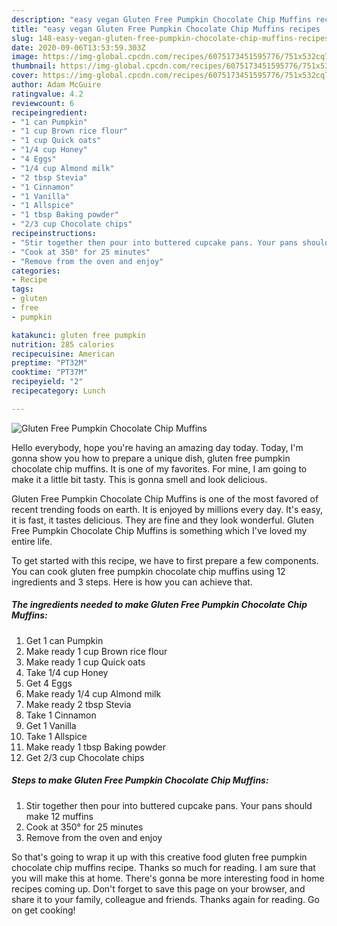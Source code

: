```yaml
---
description: "easy vegan Gluten Free Pumpkin Chocolate Chip Muffins recipes | how to make healthy Gluten Free Pumpkin Chocolate Chip Muffins"
title: "easy vegan Gluten Free Pumpkin Chocolate Chip Muffins recipes | how to make healthy Gluten Free Pumpkin Chocolate Chip Muffins"
slug: 148-easy-vegan-gluten-free-pumpkin-chocolate-chip-muffins-recipes-how-to-make-healthy-gluten-free-pumpkin-chocolate-chip-muffins
date: 2020-09-06T13:53:59.303Z
image: https://img-global.cpcdn.com/recipes/6075173451595776/751x532cq70/gluten-free-pumpkin-chocolate-chip-muffins-recipe-main-photo.jpg
thumbnail: https://img-global.cpcdn.com/recipes/6075173451595776/751x532cq70/gluten-free-pumpkin-chocolate-chip-muffins-recipe-main-photo.jpg
cover: https://img-global.cpcdn.com/recipes/6075173451595776/751x532cq70/gluten-free-pumpkin-chocolate-chip-muffins-recipe-main-photo.jpg
author: Adam McGuire
ratingvalue: 4.2
reviewcount: 6
recipeingredient:
- "1 can Pumpkin"
- "1 cup Brown rice flour"
- "1 cup Quick oats"
- "1/4 cup Honey"
- "4 Eggs"
- "1/4 cup Almond milk"
- "2 tbsp Stevia"
- "1 Cinnamon"
- "1 Vanilla"
- "1 Allspice"
- "1 tbsp Baking powder"
- "2/3 cup Chocolate chips"
recipeinstructions:
- "Stir together then pour into buttered cupcake pans. Your pans should make 12 muffins"
- "Cook at 350° for 25 minutes"
- "Remove from the oven and enjoy"
categories:
- Recipe
tags:
- gluten
- free
- pumpkin

katakunci: gluten free pumpkin 
nutrition: 285 calories
recipecuisine: American
preptime: "PT32M"
cooktime: "PT37M"
recipeyield: "2"
recipecategory: Lunch

---
```



![Gluten Free Pumpkin Chocolate Chip Muffins](https://img-global.cpcdn.com/recipes/6075173451595776/751x532cq70/gluten-free-pumpkin-chocolate-chip-muffins-recipe-main-photo.jpg)

Hello everybody, hope you're having an amazing day today. Today, I'm gonna show you how to prepare a unique dish, gluten free pumpkin chocolate chip muffins. It is one of my favorites. For mine, I am going to make it a little bit tasty. This is gonna smell and look delicious.



Gluten Free Pumpkin Chocolate Chip Muffins is one of the most favored of recent trending foods on earth. It is enjoyed by millions every day. It's easy, it is fast, it tastes delicious. They are fine and they look wonderful. Gluten Free Pumpkin Chocolate Chip Muffins is something which I've loved my entire life.


To get started with this recipe, we have to first prepare a few components. You can cook gluten free pumpkin chocolate chip muffins using 12 ingredients and 3 steps. Here is how you can achieve that.

<!--inarticleads1-->

##### The ingredients needed to make Gluten Free Pumpkin Chocolate Chip Muffins:

1. Get 1 can Pumpkin
1. Make ready 1 cup Brown rice flour
1. Make ready 1 cup Quick oats
1. Take 1/4 cup Honey
1. Get 4 Eggs
1. Make ready 1/4 cup Almond milk
1. Make ready 2 tbsp Stevia
1. Take 1 Cinnamon
1. Get 1 Vanilla
1. Take 1 Allspice
1. Make ready 1 tbsp Baking powder
1. Get 2/3 cup Chocolate chips




<!--inarticleads2-->

##### Steps to make Gluten Free Pumpkin Chocolate Chip Muffins:

1. Stir together then pour into buttered cupcake pans. Your pans should make 12 muffins
1. Cook at 350° for 25 minutes
1. Remove from the oven and enjoy




So that's going to wrap it up with this creative food gluten free pumpkin chocolate chip muffins recipe. Thanks so much for reading. I am sure that you will make this at home. There's gonna be more interesting food in home recipes coming up. Don't forget to save this page on your browser, and share it to your family, colleague and friends. Thanks again for reading. Go on get cooking!
